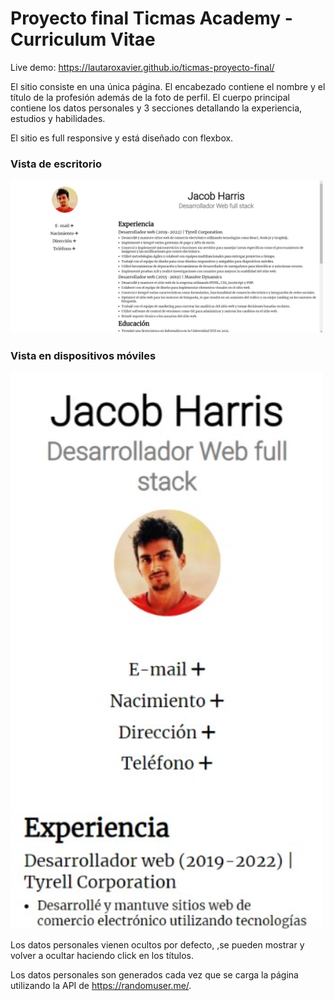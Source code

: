 <h1>Proyecto final Ticmas Academy - Curriculum Vitae</h1>

Live demo: <a href="https://lautaroxavier.github.io/ticmas-proyecto-final/">https://lautaroxavier.github.io/ticmas-proyecto-final/</a>

El sitio consiste en una única página. El encabezado contiene el nombre y el título de la profesión además de la foto de perfil. El cuerpo principal contiene los datos personales y 3 secciones detallando la experiencia, estudios y habilidades.

El sitio es full responsive y está diseñado con flexbox.

<h3>Vista de escritorio</h3>

<img src="./img/Curriculum-Vitae-desktop.png" width="500px">

<h3>Vista en dispositivos móviles</h3>

<img src="./img/Curriculum-Vitae-mobile.png" width="500px">

Los datos personales vienen ocultos por defecto, ,se pueden mostrar y volver a ocultar haciendo click en los títulos.

Los datos personales son generados cada vez que se carga la página utilizando la API de <a href="https://randomuser.me/">https://randomuser.me/</a>.

